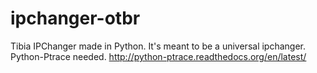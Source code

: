ipchanger-otbr
==============

Tibia IPChanger made in Python. It's meant to be a universal ipchanger.
Python-Ptrace needed. http://python-ptrace.readthedocs.org/en/latest/
